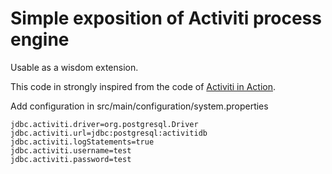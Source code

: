 # Simple exposition of Activiti process engine

Usable as a wisdom extension.

This code in strongly inspired from the code of [Activiti in Action](http://www.manning.com/rademakers2/).

Add configuration in src/main/configuration/system.properties

    jdbc.activiti.driver=org.postgresql.Driver
    jdbc.activiti.url=jdbc:postgresql:activitidb
    jdbc.activiti.logStatements=true
    jdbc.activiti.username=test
    jdbc.activiti.password=test




